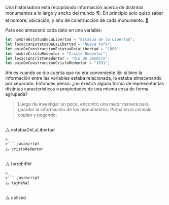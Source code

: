 Una historiadora está recopilando información acerca de distintos monumentos a lo largo y ancho del mundo :earth_americas:. En principio solo quiso saber el nombre, ubicación, y año de construcción de cada monumento. :moyai:

Para eso almacenó cada dato en una variable:

```javascript
let nombreEstatuaDeLaLibertad = "Estatua de la Libertad";
let locacionEstatuaDeLaLibertad = "Nueva York";
let anioDeConstruccionEstatuaDeLaLibertad = "1886";
let nombreCristoRedentor = "Cristo Redentor";
let locacionCristoRedentor = "Rio De Janeiro";
let anioDeConstruccionCristoRedentor = "1931";
```

Ahí es cuando se dio cuenta que no era conveniente :unamused:: si bien la información entre las variables estaba relacionada, la estaba almacenando por separado. Entonces pensó: ¿no existirá alguna forma de representar las distintas características o propiedades de una misma cosa de forma agrupada? 

> Luego de investigar un poco, encontró una mejor manera para guardar la información de los monumentos. Probá en la consola copian y pegando:
>
>``` javascript
ム estatuaDeLaLibertad
```
>
>``` javascript
ム cristoRedentor
```
>
>``` javascript
ム torreEiffel
```
>
>``` javascript
ム tajMahal
```
>
>``` javascript
ム coliseo
```
